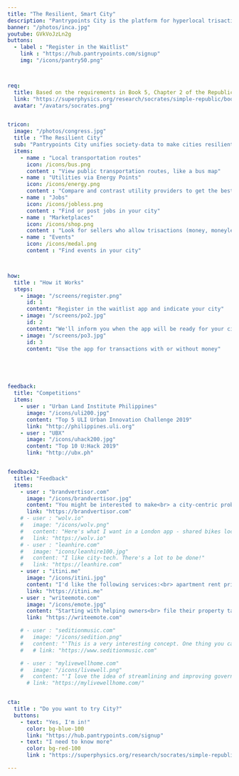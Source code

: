 ```yaml
---
title: "The Resilient, Smart City"
description: "Pantrypoints City is the platform for hyperlocal trisactions in the city"
banner: "/photos/inca.jpg"
youtube: GVkVoJzLn2g
buttons:
  - label : "Register in the Waitlist"
    link : "https://hub.pantrypoints.com/signup"
    img: "/icons/pantry50.png"



req:
  title: Based on the requirements in Book 5, Chapter 2 of the Republic
  link: "https://superphysics.org/research/socrates/simple-republic/book-5/chapter-2"
  avatar: "/avatars/socrates.png"


tricon:
  image: "/photos/congress.jpg"
  title : "The Resilient City"
  sub: "Pantrypoints City unifies society-data to make cities resilient to natural and man-made crises"
  items:      
    - name : "Local transportation routes"
      icon: /icons/bus.png 
      content : "View public transportation routes, like a bus map"
    - name : "Utilities via Energy Points"
      icon: /icons/energy.png 
      content : "Compare and contrast utility providers to get the best deal"      
    - name : "Jobs"
      icon: /icons/jobless.png
      content : "Find or post jobs in your city"
    - name : "Marketplaces"
      icon: /icons/shop.png
      content : "Look for sellers who allow trisactions (money, moneyless, metaverse)"
    - name : "Events"
      icon: /icons/medal.png
      content : "Find events in your city"



how:
  title : "How it Works"
  steps:
    - image: "/screens/register.png"
      id: 1
      content: "Register in the waitlist app and indicate your city"
    - image: "/screens/po2.jpg"
      id: 2
      content: "We'll inform you when the app will be ready for your city"
    - image: "/screens/po3.jpg"
      id: 3
      content: "Use the app for transactions with or without money"





feedback:
  title: "Competitions"
  items:
    - user : "Urban Land Institute Philippines"
      image: "/icons/uli200.jpg"
      content: "Top 5 ULI Urban Innovation Challenge 2019"
      link: "http://philippines.uli.org"
    - user : "UBX"
      image: "/icons/uhack200.jpg"
      content: "Top 10 U:Hack 2019" 
      link: "http://ubx.ph"


feedback2:
  title: "Feedback"
  items:
    - user : "brandvertisor.com"
      image: "/icons/brandvertisor.jpg"
      content: "You might be interested to make<br> a city-centric problems & solutions voting..<br> transparency in citizens votes per problem<br> can help a lot in lost time/money"
      link: "https://brandvertisor.com"
    # - user : "wolv.io"
    #   image: "/icons/wolv.png"
    #   content: "Here's what I want in a London app - shared bikes locator, quirky facts, history, council tax. " 
    #   link: "https://wolv.io"
    # - user : "leanhire.com"
    #   image: "icons/leanhire100.jpg"
    #   content: "I like city-tech. There's a lot to be done!" 
    #   link: "https://leanhire.com"
    - user : "itini.me"
      image: "/icons/itini.jpg"
      content: "I'd like the following services:<br> apartment rent pricing in different regions,<br> events where cool people gather,<br> local transportation, fresh food<br> and supermarkets!" 
      link: "https://itini.me"
    - user : "writeemote.com"
      image: "/icons/emote.jpg"
      content: "Starting with helping owners<br> file their property taxes more efficiently<br> would be HUGE. Helping people<br> find parking would be HUGE." 
      link: "https://writeemote.com"

    # - user : "seditionmusic.com"
    #   image: "/icons/sedition.png"
    #   content: "'This is a very interesting concept. One thing you cannot neglect is the legal system. For this to become internationally adopted, I believe you're going to have to propose a movement towards a universal law system (which I support)'"
    #   # link: "https://www.seditionmusic.com"

    # - user : "mylivewellhome.com"
    #   image: "/icons/livewell.png"
    #   content: "'I love the idea of streamlining and improving governmental processes.'" 
      # link: "https://mylivewellhome.com/"


cta:
  title : "Do you want to try City?"
  buttons:
    - text: "Yes, I'm in!"
      color: bg-blue-100
      link: "https://hub.pantrypoints.com/signup"
    - text: "I need to know more"
      color: bg-red-100    
      link : "https://superphysics.org/research/socrates/simple-republic/book-5/chapter-2"

---
```

